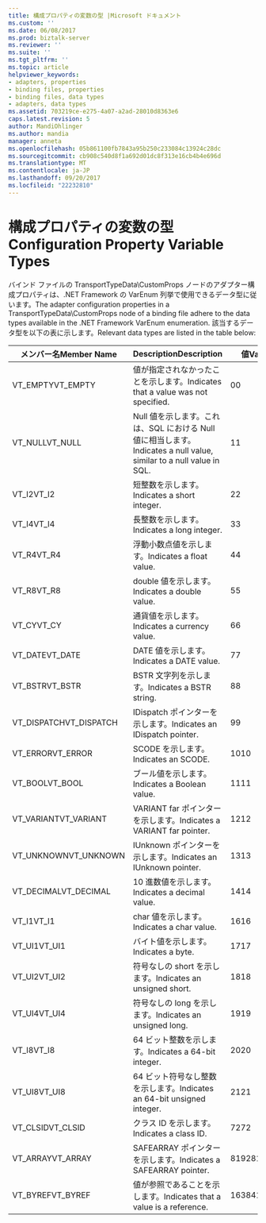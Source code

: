 ```yaml
---
title: 構成プロパティの変数の型 |Microsoft ドキュメント
ms.custom: ''
ms.date: 06/08/2017
ms.prod: biztalk-server
ms.reviewer: ''
ms.suite: ''
ms.tgt_pltfrm: ''
ms.topic: article
helpviewer_keywords:
- adapters, properties
- binding files, properties
- binding files, data types
- adapters, data types
ms.assetid: 703219ce-e275-4a07-a2ad-28010d8363e6
caps.latest.revision: 5
author: MandiOhlinger
ms.author: mandia
manager: anneta
ms.openlocfilehash: 05b861100fb7843a95b250c233084c13924c28dc
ms.sourcegitcommit: cb908c540d8f1a692d01dc8f313e16cb4b4e696d
ms.translationtype: MT
ms.contentlocale: ja-JP
ms.lasthandoff: 09/20/2017
ms.locfileid: "22232810"
---
```

# <a name="configuration-property-variable-types"></a><span data-ttu-id="0979b-102">構成プロパティの変数の型</span><span class="sxs-lookup"><span data-stu-id="0979b-102">Configuration Property Variable Types</span></span>
<span data-ttu-id="0979b-103">バインド ファイルの TransportTypeData\CustomProps ノードのアダプター構成プロパティは、.NET Framework の VarEnum 列挙で使用できるデータ型に従います。</span><span class="sxs-lookup"><span data-stu-id="0979b-103">The adapter configuration properties in a TransportTypeData\CustomProps node of a binding file adhere to the data types available in the .NET Framework VarEnum enumeration.</span></span> <span data-ttu-id="0979b-104">該当するデータ型を以下の表に示します。</span><span class="sxs-lookup"><span data-stu-id="0979b-104">Relevant data types are listed in the table below:</span></span>  
  
|<span data-ttu-id="0979b-105">メンバー名</span><span class="sxs-lookup"><span data-stu-id="0979b-105">Member Name</span></span>|<span data-ttu-id="0979b-106">Description</span><span class="sxs-lookup"><span data-stu-id="0979b-106">Description</span></span>|<span data-ttu-id="0979b-107">値</span><span class="sxs-lookup"><span data-stu-id="0979b-107">Value</span></span>|  
|-----------------|-----------------|-----------|  
|<span data-ttu-id="0979b-108">VT_EMPTY</span><span class="sxs-lookup"><span data-stu-id="0979b-108">VT_EMPTY</span></span>|<span data-ttu-id="0979b-109">値が指定されなかったことを示します。</span><span class="sxs-lookup"><span data-stu-id="0979b-109">Indicates that a value was not specified.</span></span>|<span data-ttu-id="0979b-110">0</span><span class="sxs-lookup"><span data-stu-id="0979b-110">0</span></span>|  
|<span data-ttu-id="0979b-111">VT_NULL</span><span class="sxs-lookup"><span data-stu-id="0979b-111">VT_NULL</span></span>|<span data-ttu-id="0979b-112">Null 値を示します。これは、SQL における Null 値に相当します。</span><span class="sxs-lookup"><span data-stu-id="0979b-112">Indicates a null value, similar to a null value in SQL.</span></span>|<span data-ttu-id="0979b-113">1</span><span class="sxs-lookup"><span data-stu-id="0979b-113">1</span></span>|  
|<span data-ttu-id="0979b-114">VT_I2</span><span class="sxs-lookup"><span data-stu-id="0979b-114">VT_I2</span></span>|<span data-ttu-id="0979b-115">短整数を示します。</span><span class="sxs-lookup"><span data-stu-id="0979b-115">Indicates a short integer.</span></span>|<span data-ttu-id="0979b-116">2</span><span class="sxs-lookup"><span data-stu-id="0979b-116">2</span></span>|  
|<span data-ttu-id="0979b-117">VT_I4</span><span class="sxs-lookup"><span data-stu-id="0979b-117">VT_I4</span></span>|<span data-ttu-id="0979b-118">長整数を示します。</span><span class="sxs-lookup"><span data-stu-id="0979b-118">Indicates a long integer.</span></span>|<span data-ttu-id="0979b-119">3</span><span class="sxs-lookup"><span data-stu-id="0979b-119">3</span></span>|  
|<span data-ttu-id="0979b-120">VT_R4</span><span class="sxs-lookup"><span data-stu-id="0979b-120">VT_R4</span></span>|<span data-ttu-id="0979b-121">浮動小数点値を示します。</span><span class="sxs-lookup"><span data-stu-id="0979b-121">Indicates a float value.</span></span>|<span data-ttu-id="0979b-122">4</span><span class="sxs-lookup"><span data-stu-id="0979b-122">4</span></span>|  
|<span data-ttu-id="0979b-123">VT_R8</span><span class="sxs-lookup"><span data-stu-id="0979b-123">VT_R8</span></span>|<span data-ttu-id="0979b-124">double 値を示します。</span><span class="sxs-lookup"><span data-stu-id="0979b-124">Indicates a double value.</span></span>|<span data-ttu-id="0979b-125">5</span><span class="sxs-lookup"><span data-stu-id="0979b-125">5</span></span>|  
|<span data-ttu-id="0979b-126">VT_CY</span><span class="sxs-lookup"><span data-stu-id="0979b-126">VT_CY</span></span>|<span data-ttu-id="0979b-127">通貨値を示します。</span><span class="sxs-lookup"><span data-stu-id="0979b-127">Indicates a currency value.</span></span>|<span data-ttu-id="0979b-128">6</span><span class="sxs-lookup"><span data-stu-id="0979b-128">6</span></span>|  
|<span data-ttu-id="0979b-129">VT_DATE</span><span class="sxs-lookup"><span data-stu-id="0979b-129">VT_DATE</span></span>|<span data-ttu-id="0979b-130">DATE 値を示します。</span><span class="sxs-lookup"><span data-stu-id="0979b-130">Indicates a DATE value.</span></span>|<span data-ttu-id="0979b-131">7</span><span class="sxs-lookup"><span data-stu-id="0979b-131">7</span></span>|  
|<span data-ttu-id="0979b-132">VT_BSTR</span><span class="sxs-lookup"><span data-stu-id="0979b-132">VT_BSTR</span></span>|<span data-ttu-id="0979b-133">BSTR 文字列を示します。</span><span class="sxs-lookup"><span data-stu-id="0979b-133">Indicates a BSTR string.</span></span>|<span data-ttu-id="0979b-134">8</span><span class="sxs-lookup"><span data-stu-id="0979b-134">8</span></span>|  
|<span data-ttu-id="0979b-135">VT_DISPATCH</span><span class="sxs-lookup"><span data-stu-id="0979b-135">VT_DISPATCH</span></span>|<span data-ttu-id="0979b-136">IDispatch ポインターを示します。</span><span class="sxs-lookup"><span data-stu-id="0979b-136">Indicates an IDispatch pointer.</span></span>|<span data-ttu-id="0979b-137">9</span><span class="sxs-lookup"><span data-stu-id="0979b-137">9</span></span>|  
|<span data-ttu-id="0979b-138">VT_ERROR</span><span class="sxs-lookup"><span data-stu-id="0979b-138">VT_ERROR</span></span>|<span data-ttu-id="0979b-139">SCODE を示します。</span><span class="sxs-lookup"><span data-stu-id="0979b-139">Indicates an SCODE.</span></span>|<span data-ttu-id="0979b-140">10</span><span class="sxs-lookup"><span data-stu-id="0979b-140">10</span></span>|  
|<span data-ttu-id="0979b-141">VT_BOOL</span><span class="sxs-lookup"><span data-stu-id="0979b-141">VT_BOOL</span></span>|<span data-ttu-id="0979b-142">ブール値を示します。</span><span class="sxs-lookup"><span data-stu-id="0979b-142">Indicates a Boolean value.</span></span>|<span data-ttu-id="0979b-143">11</span><span class="sxs-lookup"><span data-stu-id="0979b-143">11</span></span>|  
|<span data-ttu-id="0979b-144">VT_VARIANT</span><span class="sxs-lookup"><span data-stu-id="0979b-144">VT_VARIANT</span></span>|<span data-ttu-id="0979b-145">VARIANT far ポインターを示します。</span><span class="sxs-lookup"><span data-stu-id="0979b-145">Indicates a VARIANT far pointer.</span></span>|<span data-ttu-id="0979b-146">12</span><span class="sxs-lookup"><span data-stu-id="0979b-146">12</span></span>|  
|<span data-ttu-id="0979b-147">VT_UNKNOWN</span><span class="sxs-lookup"><span data-stu-id="0979b-147">VT_UNKNOWN</span></span>|<span data-ttu-id="0979b-148">IUnknown ポインターを示します。</span><span class="sxs-lookup"><span data-stu-id="0979b-148">Indicates an IUnknown pointer.</span></span>|<span data-ttu-id="0979b-149">13</span><span class="sxs-lookup"><span data-stu-id="0979b-149">13</span></span>|  
|<span data-ttu-id="0979b-150">VT_DECIMAL</span><span class="sxs-lookup"><span data-stu-id="0979b-150">VT_DECIMAL</span></span>|<span data-ttu-id="0979b-151">10 進数値を示します。</span><span class="sxs-lookup"><span data-stu-id="0979b-151">Indicates a decimal value.</span></span>|<span data-ttu-id="0979b-152">14</span><span class="sxs-lookup"><span data-stu-id="0979b-152">14</span></span>|  
|<span data-ttu-id="0979b-153">VT_I1</span><span class="sxs-lookup"><span data-stu-id="0979b-153">VT_I1</span></span>|<span data-ttu-id="0979b-154">char 値を示します。</span><span class="sxs-lookup"><span data-stu-id="0979b-154">Indicates a char value.</span></span>|<span data-ttu-id="0979b-155">16</span><span class="sxs-lookup"><span data-stu-id="0979b-155">16</span></span>|  
|<span data-ttu-id="0979b-156">VT_UI1</span><span class="sxs-lookup"><span data-stu-id="0979b-156">VT_UI1</span></span>|<span data-ttu-id="0979b-157">バイト値を示します。</span><span class="sxs-lookup"><span data-stu-id="0979b-157">Indicates a byte.</span></span>|<span data-ttu-id="0979b-158">17</span><span class="sxs-lookup"><span data-stu-id="0979b-158">17</span></span>|  
|<span data-ttu-id="0979b-159">VT_UI2</span><span class="sxs-lookup"><span data-stu-id="0979b-159">VT_UI2</span></span>|<span data-ttu-id="0979b-160">符号なしの short を示します。</span><span class="sxs-lookup"><span data-stu-id="0979b-160">Indicates an unsigned short.</span></span>|<span data-ttu-id="0979b-161">18</span><span class="sxs-lookup"><span data-stu-id="0979b-161">18</span></span>|  
|<span data-ttu-id="0979b-162">VT_UI4</span><span class="sxs-lookup"><span data-stu-id="0979b-162">VT_UI4</span></span>|<span data-ttu-id="0979b-163">符号なしの long を示します。</span><span class="sxs-lookup"><span data-stu-id="0979b-163">Indicates an unsigned long.</span></span>|<span data-ttu-id="0979b-164">19</span><span class="sxs-lookup"><span data-stu-id="0979b-164">19</span></span>|  
|<span data-ttu-id="0979b-165">VT_I8</span><span class="sxs-lookup"><span data-stu-id="0979b-165">VT_I8</span></span>|<span data-ttu-id="0979b-166">64 ビット整数を示します。</span><span class="sxs-lookup"><span data-stu-id="0979b-166">Indicates a 64-bit integer.</span></span>|<span data-ttu-id="0979b-167">20</span><span class="sxs-lookup"><span data-stu-id="0979b-167">20</span></span>|  
|<span data-ttu-id="0979b-168">VT_UI8</span><span class="sxs-lookup"><span data-stu-id="0979b-168">VT_UI8</span></span>|<span data-ttu-id="0979b-169">64 ビット符号なし整数を示します。</span><span class="sxs-lookup"><span data-stu-id="0979b-169">Indicates an 64-bit unsigned integer.</span></span>|<span data-ttu-id="0979b-170">21</span><span class="sxs-lookup"><span data-stu-id="0979b-170">21</span></span>|  
|<span data-ttu-id="0979b-171">VT_CLSID</span><span class="sxs-lookup"><span data-stu-id="0979b-171">VT_CLSID</span></span>|<span data-ttu-id="0979b-172">クラス ID を示します。</span><span class="sxs-lookup"><span data-stu-id="0979b-172">Indicates a class ID.</span></span>|<span data-ttu-id="0979b-173">72</span><span class="sxs-lookup"><span data-stu-id="0979b-173">72</span></span>|  
|<span data-ttu-id="0979b-174">VT_ARRAY</span><span class="sxs-lookup"><span data-stu-id="0979b-174">VT_ARRAY</span></span>|<span data-ttu-id="0979b-175">SAFEARRAY ポインターを示します。</span><span class="sxs-lookup"><span data-stu-id="0979b-175">Indicates a SAFEARRAY pointer.</span></span>|<span data-ttu-id="0979b-176">8192</span><span class="sxs-lookup"><span data-stu-id="0979b-176">8192</span></span>|  
|<span data-ttu-id="0979b-177">VT_BYREF</span><span class="sxs-lookup"><span data-stu-id="0979b-177">VT_BYREF</span></span>|<span data-ttu-id="0979b-178">値が参照であることを示します。</span><span class="sxs-lookup"><span data-stu-id="0979b-178">Indicates that a value is a reference.</span></span>|<span data-ttu-id="0979b-179">16384</span><span class="sxs-lookup"><span data-stu-id="0979b-179">16384</span></span>|
